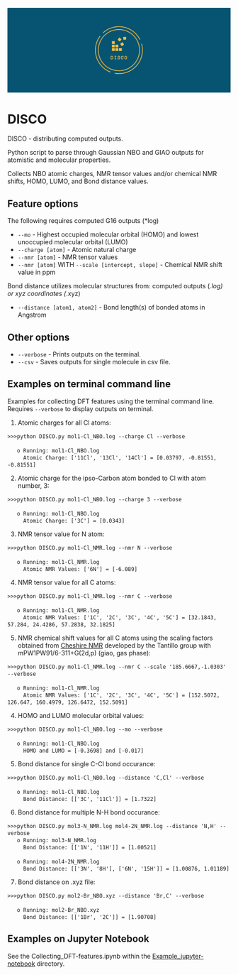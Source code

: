 ![disco](DISCO_logo.png)

# DISCO
DISCO - distributing computed outputs.

Python script to parse through Gaussian NBO and GIAO outputs for atomistic and molecular properties.

Collects NBO atomic charges, NMR tensor values and/or chemical NMR shifts, HOMO, LUMO, and Bond distance values.

## Feature options
The following requires computed G16 outputs (*log)
* `--mo` - Highest occupied molecular orbital (HOMO) and lowest unoccupied molecular orbital (LUMO)
* `--charge [atom]` - Atomic natural charge
* `--nmr [atom]`    - NMR tensor values
* `--nmr [atom]` WITH `--scale [intercept, slope]` - Chemical NMR shift value in ppm

Bond distance utilizes molecular structures from: computed outputs (*.log) or xyz coordinates (*.xyz)
* `--distance [atom1, atom2]` - Bond length(s) of bonded atoms in Angstrom

## Other options
* `--verbose` - Prints outputs on the terminal.
* `--csv` - Saves outputs for single molecule in csv file.

## Examples on terminal command line
Examples for collecting DFT features using the terminal command line. Requires `--verbose` to display outputs on terminal.
1. Atomic charges for all Cl atoms:
```
>>>python DISCO.py mol1-Cl_NBO.log --charge Cl --verbose

   o Running: mol1-Cl_NBO.log
     Atomic Charge: ['11Cl', '13Cl', '14Cl'] = [0.03797, -0.81551, -0.81551]
```

2. Atomic charge for the ipso-Carbon atom bonded to Cl with atom number, 3:
```
>>>python DISCO.py mol1-Cl_NBO.log --charge 3 --verbose

   o Running: mol1-Cl_NBO.log
     Atomic Charge: ['3C'] = [0.0343]
```

3. NMR tensor value for N atom:
```
>>>python DISCO.py mol1-Cl_NMR.log --nmr N --verbose

   o Running: mol1-Cl_NMR.log
     Atomic NMR Values: ['6N'] = [-6.089]
```

4. NMR tensor value for all C atoms:
```
>>>python DISCO.py mol1-Cl_NMR.log --nmr C --verbose

   o Running: mol1-Cl_NMR.log
     Atomic NMR Values: ['1C', '2C', '3C', '4C', '5C'] = [32.1843, 57.284, 24.4286, 57.2838, 32.1825] 
```

5. NMR chemical shift values for all C atoms using the scaling factors obtained from [Cheshire NMR](http://cheshirenmr.info/ScalingFactors.htm) developed by the Tantillo group with mPW1PW91/6-311+G(2d,p) (giao, gas phase):
```
>>>python DISCO.py mol1-Cl_NMR.log --nmr C --scale '185.6667,-1.0303' --verbose

   o Running: mol1-Cl_NMR.log
     Atomic NMR Values: ['1C', '2C', '3C', '4C', '5C'] = [152.5072, 126.647, 160.4979, 126.6472, 152.5091]
```

4. HOMO and LUMO molecular orbital values:
```
>>>python DISCO.py mol1-Cl_NBO.log --mo --verbose

   o Running: mol1-Cl_NBO.log
     HOMO and LUMO = [-0.3698] and [-0.017]
```

5. Bond distance for single C-Cl bond occurance:
```
>>>python DISCO.py mol1-Cl_NBO.log --distance 'C,Cl' --verbose

   o Running: mol1-Cl_NBO.log
     Bond Distance: [['3C', '11Cl']] = [1.7322] 
```

6. Bond distance for multiple N-H bond occurance:
```
>>>python DISCO.py mol3-N_NMR.log mol4-2N_NMR.log --distance 'N,H' --verbose
   o Running: mol3-N_NMR.log
     Bond Distance: [['1N', '11H']] = [1.00521]
     
   o Running: mol4-2N_NMR.log
     Bond Distance: [['3N', '8H'], ['6N', '15H']] = [1.00876, 1.01189]
```


7. Bond distance on .xyz file:
```
>>>python DISCO.py mol2-Br_NBO.xyz --distance 'Br,C' --verbose

   o Running: mol2-Br_NBO.xyz
     Bond Distance: [['1Br', '2C']] = [1.90708] 
```

## Examples on Jupyter Notebook
See the Collecting_DFT-features.ipynb within the [Example_jupyter-notebook](https://github.com/Liliana-Gallegos/DISCO/tree/master/Example_jupyter-notebook) directory. 


